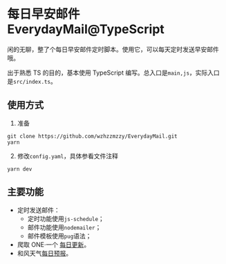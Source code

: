 # 每日早安邮件 EverydayMail@TypeScript

闲的无聊，整了个每日早安邮件定时脚本。使用它，可以每天定时发送早安邮件哦。

出于熟悉 TS 的目的，基本使用 TypeScript 编写。总入口是`main,js`，实际入口是`src/index.ts`。

## 使用方式

1. 准备

```shell
git clone https://github.com/wzhzzmzzy/EverydayMail.git
yarn
```

2. 修改`config.yaml`，具体参看文件注释

```shell
yarn dev
```

## 主要功能

- 定时发送邮件：
  - 定时功能使用`js-schedule`；
  - 邮件功能使用`nodemailer`；
  - 邮件模板使用`pug`语法；
- 爬取 ONE·一个 [每日更新](http://wufazhuce.com/)。
- 和风天气[每日预报](https://www.heweather.com/)。
